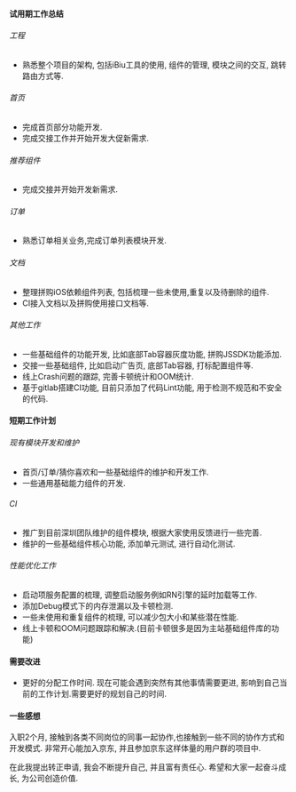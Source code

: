 #### 试用期工作总结
###### 工程
- 熟悉整个项目的架构, 包括iBiu工具的使用, 组件的管理, 模块之间的交互, 跳转路由方式等.
###### 首页
- 完成首页部分功能开发.
- 完成交接工作并开始开发大促新需求.
###### 推荐组件
- 完成交接并开始开发新需求.
###### 订单
- 熟悉订单相关业务,完成订单列表模块开发.
###### 文档
- 整理拼购iOS依赖组件列表, 包括梳理一些未使用,重复以及待删除的组件.
- CI接入文档以及拼购使用接口文档等.
###### 其他工作
- 一些基础组件的功能开发, 比如底部Tab容器灰度功能, 拼购JSSDK功能添加.
- 交接一些基础组件, 比如启动广告页, 底部Tab容器, 打标配置组件等.
- 线上Crash问题的跟踪, 完善卡顿统计和OOM统计.
- 基于gitlab搭建CI功能, 目前只添加了代码Lint功能, 用于检测不规范和不安全的代码.

#### 短期工作计划
###### 现有模块开发和维护
- 首页/订单/猜你喜欢和一些基础组件的维护和开发工作.
- 一些通用基础能力组件的开发.
###### CI
- 推广到目前深圳团队维护的组件模块, 根据大家使用反馈进行一些完善.
- 维护的一些基础组件核心功能, 添加单元测试, 进行自动化测试.
###### 性能优化工作
- 启动项服务配置的梳理, 调整启动服务例如RN引擎的延时加载等工作.
- 添加Debug模式下的内存泄漏以及卡顿检测.
- 一些未使用和重复组件的梳理, 可以减少包大小和某些潜在性能.
- 线上卡顿和OOM问题跟踪和解决.(目前卡顿很多是因为主站基础组件库的功能)

#### 需要改进
- 更好的分配工作时间. 现在可能会遇到突然有其他事情需要更进, 影响到自己当前的工作计划.需要更好的规划自己的时间.

#### 一些感想
入职2个月, 接触到各类不同岗位的同事一起协作,也接触到一些不同的协作方式和开发模式. 非常开心能加入京东, 并且参加京东这样体量的用户群的项目中.

在此我提出转正申请, 我会不断提升自己, 并且富有责任心. 希望和大家一起奋斗成长, 为公司创造价值.
